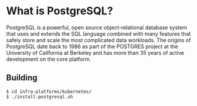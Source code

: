 # What is PostgreSQL?
PostgreSQL is a powerful, open source object-relational database system that uses and extends the SQL language 
combined with many features that safely store and scale the most complicated data workloads. The origins of PostgreSQL 
date back to 1986 as part of the POSTGRES project at the University of California at Berkeley and has more than 35 
years of active development on the core platform.

## Building

    $ cd infra-platforms/kubernetes/
    $ ./install-postgresql.sh
